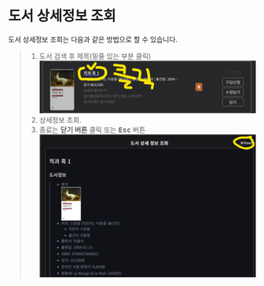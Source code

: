 # 도서 상세정보 조회

도서 상세정보 조회는 다음과 같은 방법으로 할 수 있습니다.

>
> 1. 도서 검색 후 제목(밑줄 있는 부분 클릭)
 ![img-blog-retrive-book-details-01.png](https://raw.githubusercontent.com/freebird920/slat-markdown/main/img/img-blog-retrive-book-details-01.png)
> 2. 상세정보 조회. 
> 3. 종료는 **닫기 버튼** 클릭 또는 <kbd>**Esc**</kbd> 버튼
 ![img-blog-retrive-book-details-02.png](https://raw.githubusercontent.com/freebird920/slat-markdown/main/img/img-blog-retrive-book-details-02.png)